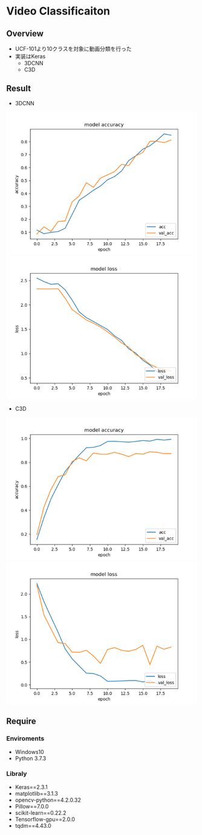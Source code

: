 # Video Classificaiton

## Overview

- UCF-101より10クラスを対象に動画分類を行った
- 実装はKeras
  - 3DCNN
  - C3D

## Result

- 3DCNN

![3DCNN acc](./Result/01/3DCNN/Batch8_Epoch20_LR0_0001_acc.png)![3DCNN loss](./Result/01/3DCNN/Batch8_Epoch20_LR0_0001_loss.png)

- C3D

![C3D acc](./Result/01/C3D/Batch8_Epoch20_LR0_0001_acc.png)![C3D loss](./Result/01/C3D/Batch8_Epoch20_LR0_0001_loss.png)

## Require

### Enviroments

- Windows10
- Python 3.7.3

### Libraly

- Keras==2.3.1
- matplotlib==3.1.3
- opencv-python==4.2.0.32
- Pillow==7.0.0
- scikit-learn==0.22.2
- Tensorflow-gpu==2.0.0
- tqdm==4.43.0
